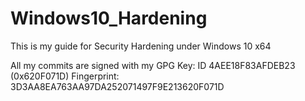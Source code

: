 # Windows10_Hardening

This is my guide for Security Hardening under Windows 10 x64

All my commits are signed with my GPG Key:
ID 4AEE18F83AFDEB23 (0x620F071D)
Fingerprint: 3D3AA8EA763AA97DA252071497F9E213620F071D
